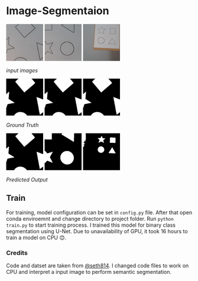 # Image-Segmentaion

<img src="./test/1.jpg" height="100" width="100"> <img src="./test/2.jpg" height="100" width="100"> <img src="./test/3.jpg" height="100" width="100">

  *input images*

<img src="./mask/1.png" height="100" width="100"> <img src="./mask/1.png" height="100" width="100"> <img src="./mask/1.png" height="100" width="100">

 *Ground Truth*

<img src="./pred/1.png" height="100" width="100"> <img src="./pred/2.png" height="100" width="100"> <img src="./pred/3.png" height="100" width="100">

 *Predicted Output*

## Train
For training, model configuration can be set in `config.py` file. After that open conda enviroemnt and change directory to project folder. Run `python train.py` to start training process. I trained this model for binary class segmentation using U-Net. Due to unavailability of GPU, it took 16 hours to train a model on CPU :blush:.


### Credits
Code and datset are taken from [@seth814](https://github.com/seth814). I changed code files to work on CPU and interpret a input image to perform semantic segmentation.
